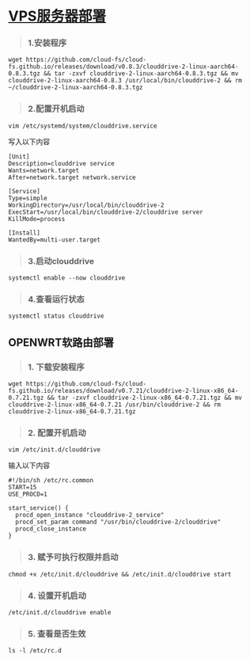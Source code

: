 # [VPS服务器部署](https://github.com/cloud-fs/cloud-fs.github.io/releases) 

> ### 1.安装程序

```
wget https://github.com/cloud-fs/cloud-fs.github.io/releases/download/v0.8.3/clouddrive-2-linux-aarch64-0.8.3.tgz && tar -zxvf clouddrive-2-linux-aarch64-0.8.3.tgz && mv clouddrive-2-linux-aarch64-0.8.3 /usr/local/bin/clouddrive-2 && rm ~/clouddrive-2-linux-aarch64-0.8.3.tgz
```

> ### 2.配置开机启动
```
vim /etc/systemd/system/clouddrive.service
```
写入以下内容
```
[Unit]
Description=clouddrive service
Wants=network.target
After=network.target network.service

[Service]
Type=simple
WorkingDirectory=/usr/local/bin/clouddrive-2
ExecStart=/usr/local/bin/clouddrive-2/clouddrive server
KillMode=process

[Install]
WantedBy=multi-user.target
```
> ### 3.启动clouddrive

```
systemctl enable --now clouddrive
```
> ### 4.查看运行状态

```
systemctl status clouddrive
```

## OPENWRT软路由部署

> ### 1. 下载安装程序
```
wget https://github.com/cloud-fs/cloud-fs.github.io/releases/download/v0.7.21/clouddrive-2-linux-x86_64-0.7.21.tgz && tar -zxvf clouddrive-2-linux-x86_64-0.7.21.tgz && mv clouddrive-2-linux-x86_64-0.7.21 /usr/bin/clouddrive-2 && rm clouddrive-2-linux-x86_64-0.7.21.tgz
```
> ### 2. 配置开机启动
```
vim /etc/init.d/clouddrive
```
输入以下内容
```
#!/bin/sh /etc/rc.common
START=15
USE_PROCD=1

start_service() {
  procd_open_instance "clouddrive-2_service"
  procd_set_param command "/usr/bin/clouddrive-2/clouddrive"
  procd_close_instance
}
```


> ### 3. 赋予可执行权限并启动
```
chmod +x /etc/init.d/clouddrive && /etc/init.d/clouddrive start
```
> ### 4. 设置开机启动
```
/etc/init.d/clouddrive enable
```
> ### 5. 查看是否生效
```
ls -l /etc/rc.d
```
